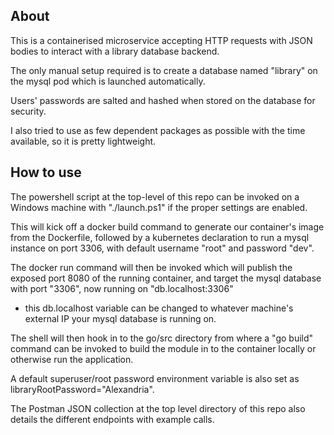 ## About ##
This is a containerised microservice accepting HTTP requests with JSON bodies to interact with a library database backend.

The only manual setup required is to create a database named "library" on the mysql pod which is launched automatically.

Users' passwords are salted and hashed when stored on the database for security.

I also tried to use as few dependent packages as possible with the time available, so it is pretty lightweight.

## How to use ##
The powershell script at the top-level of this repo can be invoked on a Windows machine with "./launch.ps1" if the proper settings are enabled.

This will kick off a docker build command to generate our container's image from the Dockerfile, followed by a kubernetes declaration to run a 
mysql instance on port 3306, with default username "root" and password "dev".

The docker run command will then be invoked which will publish the exposed port 8080 of the running container, and target the mysql database 
with port "3306", 
now running on "db.localhost:3306" 
- this db.localhost variable can be changed to whatever machine's external IP your mysql database is running on.

The shell will then hook in to the go/src directory from where a "go build" command can be invoked to build the module in to the container locally or otherwise run the application.

A default superuser/root password environment variable is also set as libraryRootPassword="Alexandria".

The Postman JSON collection at the top level directory of this repo also details the different endpoints with example calls.
